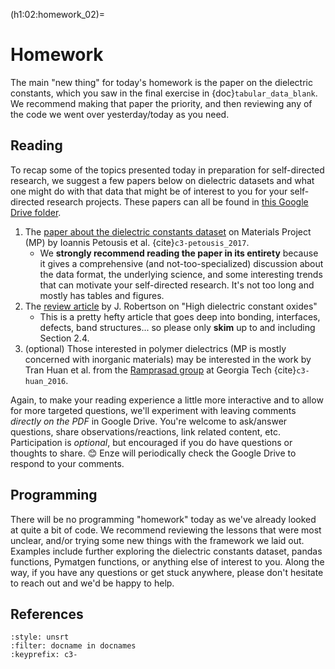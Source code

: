 (h1:02:homework_02)=
# Homework

The main "new thing" for today's homework is the paper on the dielectric constants, which you saw in the final exercise in {doc}`tabular_data_blank`. 
We recommend making that paper the priority, and then reviewing any of the code we went over yesterday/today as you need.


## Reading  

To recap some of the topics presented today in preparation for self-directed research, we suggest a few papers below on dielectric datasets and what one might do with that data that might be of interest to you for your self-directed research projects.
These papers can all be found in [this Google Drive folder](https://drive.google.com/drive/folders/1o02Z8IsLw9kIsN79vahu-EeyOQP3OrNh?usp=sharing).


1. The [paper about the dielectric constants dataset](https://drive.google.com/file/d/1yGQ7G8n_DrLdpsC9e72gb3eKSAGP5-AU/view?usp=sharing) on Materials Project (MP) by Ioannis Petousis et al. {cite}`c3-petousis_2017`.
    - We **strongly recommend reading the paper in its entirety** because it gives a comprehensive (and not-too-specialized) discussion about the data format, the underlying science, and some interesting trends that can motivate your self-directed research.
    It's not too long and mostly has tables and figures.
1. The [review article](https://drive.google.com/file/d/1cLXY2B3ZAPKHfLrwlsyCVMVfVQzDIEac/view?usp=sharing) by J. Robertson on "High dielectric constant oxides" 
    - This is a pretty hefty article that goes deep into bonding, interfaces, defects, band structures... so please only **skim** up to and including Section 2.4.
1. (optional) Those interested in polymer dielectrics (MP is mostly concerned with inorganic materials) may be interested in the work by Tran Huan et al. from the [Ramprasad group](https://ramprasad.mse.gatech.edu/) at Georgia Tech {cite}`c3-huan_2016`.

Again, to make your reading experience a little more interactive and to allow for more targeted questions, we'll experiment with leaving comments _directly on the PDF_ in Google Drive.
You're welcome to ask/answer questions, share observations/reactions, link related content, etc.
Participation is _optional_, but encouraged if you do have questions or thoughts to share. 😊
Enze will periodically check the Google Drive to respond to your comments.



## Programming

There will be no programming "homework" today as we've already looked at quite a bit of code.
We recommend reviewing the lessons that were most unclear, and/or trying some new things with the framework we laid out.
Examples include further exploring the dielectric constants dataset, pandas functions, Pymatgen functions, or anything else of interest to you.
Along the way, if you have any questions or get stuck anywhere, please don't hesitate to reach out and we'd be happy to help.



## References

```{bibliography}
:style: unsrt
:filter: docname in docnames
:keyprefix: c3-
```

